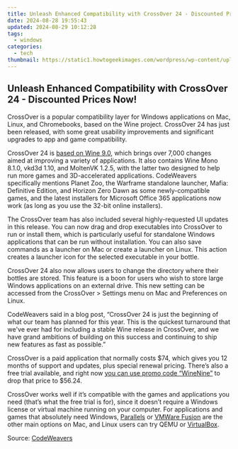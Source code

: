 ```yaml
---
title: Unleash Enhanced Compatibility with CrossOver 24 - Discounted Prices Now!
date: 2024-08-28 19:55:43
updated: 2024-08-29 10:12:28
tags:
  - windows
categories:
  - tech
thumbnail: https://static1.howtogeekimages.com/wordpress/wp-content/uploads/2024/01/macbook-air.jpg
---
```


## Unleash Enhanced Compatibility with CrossOver 24 - Discounted Prices Now!

CrossOver is a popular compatibility layer for Windows applications on Mac, Linux, and Chromebooks, based on the Wine project. CrossOver 24 has just been released, with some great usability improvements and significant upgrades to app and game compatibility.

 CrossOver 24 is [based on Wine 9.0](https://vimeo-videos.techidaily.com/updated-quick-tips-to-produce-quality-thumbnails-fast/), which brings over 7,000 changes aimed at improving a variety of applications. It also contains Wine Mono 8.1.0, vkd3d 1.10, and MoltenVK 1.2.5, with the latter two designed to help run more games and 3D-accelerated applications. CodeWeavers specifically mentions Planet Zoo, the Warframe standalone launcher, Mafia: Definitive Edition, and Horizon Zero Dawn as some newly-compatible games, and the latest installers for Microsoft Office 365 applications now work (as long as you use the 32-bit online installers).

 The CrossOver team has also included several highly-requested UI updates in this release. You can now drag and drop executables into CrossOver to run or install them, which is particularly useful for standalone Windows applications that can be run without installation. You can also save commands as a launcher on Mac or create a launcher on Linux. This action creates a launcher icon for the selected executable in your bottle.

 CrossOver 24 also now allows users to change the directory where their bottles are stored. This feature is a boon for users who wish to store large Windows applications on an external drive. This new setting can be accessed from the CrossOver > Settings menu on Mac and Preferences on Linux.

 CodeWeavers said in a blog post, “CrossOver 24 is just the beginning of what our team has planned for this year. This is the quickest turnaround that we've ever had for including a stable Wine release in CrossOver, and we have grand ambitions of building on this success and continuing to ship new features as fast as possible.”

 CrossOver is a paid application that normally costs $74, which gives you 12 months of support and updates, plus special renewal pricing. There’s also a free trial available, and right now [you can use promo code “WineNine”](https://www.codeweavers.com/store?deal=WineNine) to drop that price to $56.24.

 CrossOver works well if it’s compatible with the games and applications you need (that’s what the free trial is for), since it doesn’t require a Windows license or virtual machine running on your computer. For applications and games that absolutely need Windows, [Parallels](https://screen-mirror.techidaily.com/in-2024-how-to-cast-oneplus-11r-screen-to-pc-using-wifi-drfone-by-drfone-android/) or [VMWare Fusion](https://graphic-issues.techidaily.com/accessing-hidden-screen-settings-in-nvidia/) are the other main options on Mac, and Linux users can try QEMU or [VirtualBox](https://unlock-android.techidaily.com/in-2024-rootjunky-apk-to-bypass-google-frp-lock-for-infinix-hot-30-5g-by-drfone-android/).

 Source: [CodeWeavers](https://www.codeweavers.com/blog/mjohnson/2024/2/22/crossover-24-with-wine-9-in-record-time)

<ins class="adsbygoogle"
     style="display:block"
     data-ad-format="autorelaxed"
     data-ad-client="ca-pub-7571918770474297"
     data-ad-slot="1223367746"></ins>



<ins class="adsbygoogle"
     style="display:block"
     data-ad-client="ca-pub-7571918770474297"
     data-ad-slot="8358498916"
     data-ad-format="auto"
     data-full-width-responsive="true"></ins>

